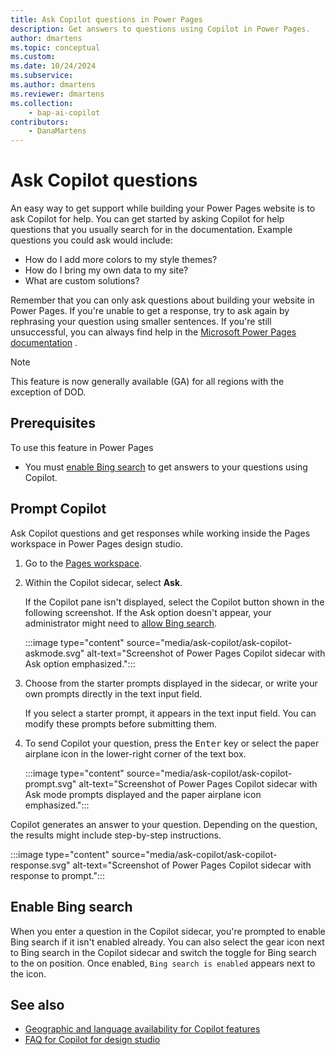 ```yaml
---
title: Ask Copilot questions in Power Pages
description: Get answers to questions using Copilot in Power Pages.
author: dmartens
ms.topic: conceptual
ms.custom: 
ms.date: 10/24/2024
ms.subservice:
ms.author: dmartens
ms.reviewer: dmartens
ms.collection: 
    - bap-ai-copilot
contributors:
    - DanaMartens
---
```


# Ask Copilot questions

An easy way to get support while building your Power Pages website is to ask Copilot for help. You can get started by asking Copilot for help questions that you usually search for in the documentation. Example questions you could ask would include:

* How do I add more colors to my style themes?
* How do I bring my own data to my site?
* What are custom solutions?

Remember that you can only ask questions about building your website in Power Pages. If you're unable to get a response, try to ask again by rephrasing your question using smaller sentences. If you're still unsuccessful, you can always find help in the [Microsoft Power Pages documentation](../index.yml) .

> [!NOTE]
> This feature is now generally available (GA) for all regions with the exception of DOD.

## Prerequisites

To use this feature in Power Pages

* You must [enable Bing search](#enable-bing-search) to get answers to your questions using Copilot.

## Prompt Copilot

Ask Copilot questions and get responses while working inside the Pages workspace in Power Pages design studio.

1. Go to the [Pages workspace](first-page.md).
1. Within the Copilot sidecar, select **Ask**.

    If the Copilot pane isn't displayed, select the Copilot button shown in the following screenshot. If the Ask option doesn't appear, your administrator might need to [allow Bing search](/power-platform/admin/geographical-availability-copilot#turn-on-copilots-and-generative-ai-features-1).

    :::image type="content" source="media/ask-copilot/ask-copilot-askmode.svg" alt-text="Screenshot of Power Pages Copilot sidecar with Ask option emphasized.":::

1. Choose from the starter prompts displayed in the sidecar, or write your own prompts directly in the text input field.

    If you select a starter prompt, it appears in the text input field. You can modify these prompts before submitting them.

1. To send Copilot your question, press the <kbd>Enter</kbd> key or select the paper airplane icon in the lower-right corner of the text box.

    :::image type="content" source="media/ask-copilot/ask-copilot-prompt.svg" alt-text="Screenshot of Power Pages Copilot sidecar with Ask mode prompts displayed and the paper airplane icon emphasized.":::

Copilot generates an answer to your question. Depending on the question, the results might include step-by-step instructions.

:::image type="content" source="media/ask-copilot/ask-copilot-response.svg" alt-text="Screenshot of Power Pages Copilot sidecar with response to prompt.":::

## Enable Bing search

When you enter a question in the Copilot sidecar, you're prompted to enable Bing search if it isn't enabled already. You can also select the gear icon next to Bing search in the Copilot sidecar and switch the toggle for Bing search to the on position. Once enabled, `Bing search is enabled` appears next to the icon.

## See also

* [Geographic and language availability for Copilot features](https://aka.ms/bapcopilot-intl-report-external)
* [FAQ for Copilot for design studio](../faqs-design-studio.md)
